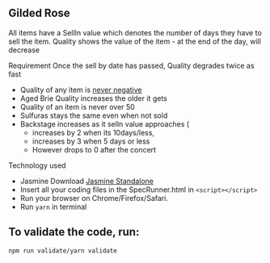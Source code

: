 ## Gilded Rose

All items have a SellIn value which denotes the number of days they have to sell the item.
Quality shows the value of the item - at the end of the day, will decrease

Requirement
Once the sell by date has passed, Quality degrades twice as fast
- Quality of any item is <u>never negative</u>
- Aged Brie Quality increases the older it gets
- Quality of an item is never over 50
- Sulfuras stays the same even when not sold
- Backstage increases as it selIn value approaches (
   - increases by 2 when its 10days/less,
   - increases by 3 when 5 days or less 
   - However drops to 0 after the concert

Technology used
- Jasmine
  Download [Jasmine Standalone](https://github.com/jasmine/jasmine/releases)
- Insert all your coding files in the SpecRunner.html in `<script></script>`
- Run your browser on Chrome/Firefox/Safari.
- Run `yarn` in terminal

## To validate the code, run: 
`npm run validate/yarn validate`
